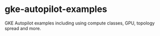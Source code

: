# gke-autopilot-examples
GKE Autopilot examples including using compute classes, GPU, topology spread and more.
